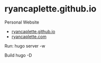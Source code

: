 # ryancaplette.github.io

Personal Website
* [ryancaplette.github.io](https://ryancaplette.github.io)
* [ryancaplette.com](https://ryancaplette.com)

Run:
    hugo server -w

Build
    hugo -D

